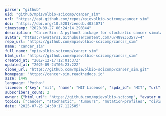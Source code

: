 ```yaml
---
parser: "github"
uid: "github/mpievolbio-scicomp/cancer_sim"
url: "https://api.github.com/repos/mpievolbio-scicomp/cancer_sim"
doi: "https://doi.org/10.5281/zenodo.4034071"
timestamp: "2020-09-27 00:24:14.298044"
description: "CancerSim: A python3 package for stochastic cancer simulation in 2D."
avatar: "https://avatars1.githubusercontent.com/u/48993535?v=4"
repo_url: "https://github.com/mpievolbio-scicomp/cancer_sim"
name: "cancer_sim"
full_name: "mpievolbio-scicomp/cancer_sim"
html_url: "https://github.com/mpievolbio-scicomp/cancer_sim"
created_at: "2019-12-17T12:01:37Z"
updated_at: "2020-09-24T06:23:22Z"
clone_url: "https://github.com/mpievolbio-scicomp/cancer_sim.git"
homepage: "https://cancer-sim.readthedocs.io"
size: 1449
language: "Python"
license: {"key": "mit", "name": "MIT License", "spdx_id": "MIT", "url": "https://api.github.com/licenses/mit", "node_id": "MDc6TGljZW5zZTEz"}
subscribers_count: 2
owner: {"html_url": "https://github.com/mpievolbio-scicomp", "avatar_url": "https://avatars1.githubusercontent.com/u/48993535?v=4", "login": "mpievolbio-scicomp", "type": "Organization"}
topics: ["cancer", "stochastic", "tumours", "mutation-profiles", "division", "simulation", "sampling"]
date: "2025-07-26 14:30:17.122505"
---
```

